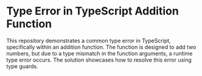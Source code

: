# Type Error in TypeScript Addition Function

This repository demonstrates a common type error in TypeScript, specifically within an addition function. The function is designed to add two numbers, but due to a type mismatch in the function arguments, a runtime type error occurs. The solution showcases how to resolve this error using type guards.